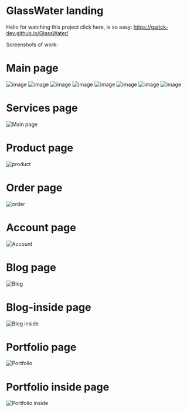 # GlassWater landing

Hello for watching this project click here, is so easy: https://garick-dev.github.io/GlassWater/

Screenshots of work:

# Main page

![image](https://user-images.githubusercontent.com/73178499/152136539-19f24372-d082-404e-a907-ce0596402c1e.png)
![image](https://user-images.githubusercontent.com/73178499/152136597-f56a3693-65d2-4c55-82c3-a51ec6963c3c.png)
![image](https://user-images.githubusercontent.com/73178499/152136625-8ceb17f3-3dc4-4d42-ae05-10d0c77b5c13.png)
![image](https://user-images.githubusercontent.com/73178499/152136647-2b335939-4a75-4959-88e0-f755df3531b6.png)
![image](https://user-images.githubusercontent.com/73178499/152136676-0b3792a3-627c-41d2-b7d9-4e950a39f1b5.png)
![image](https://user-images.githubusercontent.com/73178499/152136703-e24eb91b-9d80-4935-a81c-47fdb187e888.png)
![image](https://user-images.githubusercontent.com/73178499/152136723-315e790d-e5c1-4916-9297-cba01ffb2ca1.png)
![image](https://user-images.githubusercontent.com/73178499/152136743-b76a929e-5820-46c4-a621-7ad4cf216ab0.png)

# Services page 

![Main page](https://user-images.githubusercontent.com/73178499/152136863-aa3a5a97-87ac-4bc8-9400-d5b7cf2c1731.png)

# Product page 

![product](https://user-images.githubusercontent.com/73178499/152136969-392ebe00-a9f3-41f8-b594-96e60c5fbd4e.png)

# Order page

![order](https://user-images.githubusercontent.com/73178499/152137102-745b5e21-6d27-4f4c-856d-7a67a8ba4a1a.png)


# Account page

![Account](https://user-images.githubusercontent.com/73178499/152137173-5b4f014e-8c92-47af-abe8-991032fdede0.png)

# Blog page 

![Blog](https://user-images.githubusercontent.com/73178499/152137251-24df95fb-eb15-4129-b679-961a1779c26a.png)

# Blog-inside page 

![Blog inside](https://user-images.githubusercontent.com/73178499/152137325-e4ecc7dc-2a4c-45b6-bc62-801ccb0c0562.png)

# Portfolio page

![Portfolio](https://user-images.githubusercontent.com/73178499/152137423-11b26b1a-4cc8-4136-9b5d-cf23b7282807.png)

# Portfolio inside page

![Portfolio inside](https://user-images.githubusercontent.com/73178499/152137490-da703fa5-ee7d-4fac-8385-7061bff47b9b.png)


